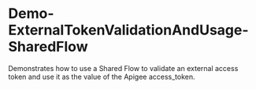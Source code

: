 # Demo-ExternalTokenValidationAndUsage-SharedFlow
Demonstrates how to use a Shared Flow to validate an external access token and use it as the value of the Apigee access_token.
